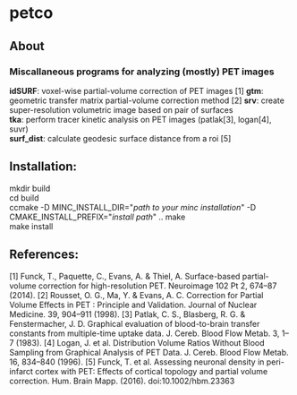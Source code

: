 # petco
## About
### Miscallaneous programs for analyzing (mostly) PET images  
**idSURF**: voxel-wise partial-volume correction of PET images [1]
**gtm**: geometric transfer matrix partial-volume correction method [2]
**srv**: create super-resolution volumetric image based on pair of surfaces  
**tka**: perform tracer kinetic analysis on PET images (patlak[3], logan[4], suvr)  
**surf_dist**: calculate geodesic surface distance from a roi [5]

## Installation:  
mkdir build  
cd build   
ccmake -D MINC_INSTALL_DIR="*path to your minc installation*" -D CMAKE_INSTALL_PREFIX="*install path*" .. 
make  
make install  

## References:
[1] Funck, T., Paquette, C., Evans, A. & Thiel, A. Surface-based partial-volume correction for high-resolution PET. Neuroimage 102 Pt 2, 674–87 (2014).
[2] Rousset, O. G., Ma, Y. & Evans, A. C. Correction for Partial Volume Effects in PET : Principle and Validation. Journal of Nuclear Medicine. 39, 904–911 (1998).
[3] Patlak, C. S., Blasberg, R. G. & Fenstermacher, J. D. Graphical evaluation of blood-to-brain transfer constants from multiple-time uptake data. J. Cereb. Blood Flow Metab. 3, 1–7 (1983).
[4] Logan, J. et al. Distribution Volume Ratios Without Blood Sampling from Graphical Analysis of PET Data. J. Cereb. Blood Flow Metab. 16, 834–840 (1996).
[5] Funck, T. et al. Assessing neuronal density in peri-infarct cortex with PET: Effects of cortical topology and partial volume correction. Hum. Brain Mapp. (2016). doi:10.1002/hbm.23363
